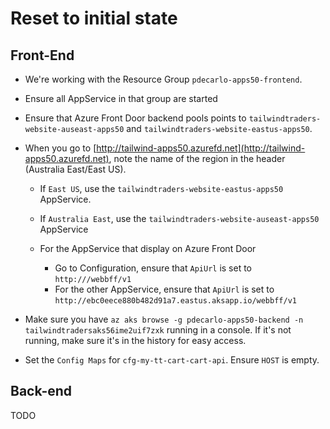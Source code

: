 # Reset to initial state

## Front-End

* We're working with the Resource Group `pdecarlo-apps50-frontend`.
* Ensure all AppService in that group are started
* Ensure that Azure Front Door backend pools points to `tailwindtraders-website-auseast-apps50` and `tailwindtraders-website-eastus-apps50`.
* When you go to [http://tailwind-apps50.azurefd.net](http://tailwind-apps50.azurefd.net), note the name of the region in the header (Australia East/East US).

  - If `East US`, use the `tailwindtraders-website-eastus-apps50` AppService.
  - If `Australia East`, use the `tailwindtraders-website-auseast-apps50` AppService

  - For the AppService that display on Azure Front Door
    * Go to Configuration, ensure that `ApiUrl` is set to `http:///webbff/v1`
    * For the other AppService, ensure that `ApiUrl` is set to `http://ebc0eece880b482d91a7.eastus.aksapp.io/webbff/v1`
* Make sure you have `az aks browse -g pdecarlo-apps50-backend -n tailwindtradersaks56ime2uif7zxk` running in a console. If it's not running, make sure it's in the history for easy access.
* Set the `Config Maps` for `cfg-my-tt-cart-cart-api`. Ensure `HOST` is empty.

## Back-end

TODO